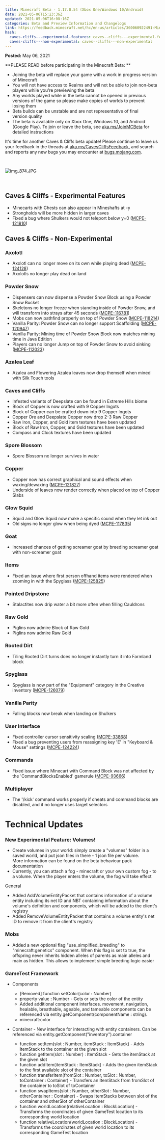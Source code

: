 ```yaml
---
title: Minecraft Beta - 1.17.0.54 (Xbox One/Windows 10/Android)
date: 2021-05-06T15:23:36Z
updated: 2021-05-06T16:08:16Z
categories: Beta and Preview Information and Changelogs
link: https://feedback.minecraft.net/hc/en-us/articles/360060922491-Minecraft-Beta-1-17-0-54-Xbox-One-Windows-10-Android
hash:
  caves-cliffs---experimental-features: caves--cliffs---experimental-features
  caves-cliffs---non-experimental: caves--cliffs---non-experimental
---
```


**Posted:** May 06, 2021

**PLEASE READ before participating in the Minecraft Beta: **

- Joining the beta will replace your game with a work in progress version of Minecraft 
- You will not have access to Realms and will not be able to join non-beta players while you're previewing the beta
- Any worlds played while in the beta cannot be opened in previous versions of the game so please make copies of worlds to prevent losing them 
- Beta builds can be unstable and are not representative of final version quality 
- The beta is available only on Xbox One, Windows 10, and Android (Google Play). To join or leave the beta, see [aka.ms/JoinMCBeta](https://aka.ms/JoinMCBeta) for detailed instructions

It's time for another Caves & Cliffs beta update! Please continue to leave us your feedback in the threads at [aka.ms/CavesCliffsFeedback](https://aka.ms/CavesCliffsFeedback), and search and reports any new bugs you may encounter at [bugs.mojang.com](https://bugs.mojang.com/).

 

![img_874.JPG](https://feedback.minecraft.net/hc/article_attachments/360094726072/img_874.JPG)

 

## Caves & Cliffs - Experimental Features

- Minecarts with Chests can also appear in Mineshafts at -y
- Strongholds will be more hidden in larger caves
- Fixed a bug where Shulkers would not teleport below y=0 ([MCPE-121810](https://bugs.mojang.com/browse/MCPE-121810))

## Caves & Cliffs - Non-Experimental

### Axolotl

- Axolotl can no longer move on its own while playing dead ([MCPE-124128](https://bugs.mojang.com/browse/MCPE-124128))
- Axolotls no longer play dead on land

### Powder Snow

- Dispensers can now dispense a Powder Snow Block using a Powder Snow Bucket
- Skeletons no longer freeze when standing inside of Powder Snow, and will transform into strays after 45 seconds ([MCPE-116781](https://bugs.mojang.com/browse/MCPE-116781))
- Mobs can now pathfind properly on top of Powder Snow ([MCPE-118214](https://bugs.mojang.com/browse/MCPE-118214))
- Vanilla Parity: Powder Snow can no longer support Scaffolding ([MCPE-120947](https://bugs.mojang.com/browse/MCPE-120947))
- Vanilla Parity: Mining time of Powder Snow Block now matches mining time in Java Edition
- Players can no longer Jump on top of Powder Snow to avoid sinking ([MCPE-112023](https://bugs.mojang.com/browse/MCPE-112023))

### Azalea Leaf

- Azalea and Flowering Azalea leaves now drop themself when mined with Silk Touch tools

### Caves and Cliffs

- Infested variants of Deepslate can be found in Extreme Hills biome
- Block of Copper is now crafted with 9 Copper Ingots
- Block of Copper can be crafted down into 9 Copper Ingots
- Copper Ore and Deepslate Copper now drop 2-3 Raw Copper
- Raw Iron, Copper, and Gold item textures have been updated
- Block of Raw Iron, Copper, and Gold textures have been updated
- Compass and Clock textures have been updated

### Spore Blossom

- Spore Blossom no longer survives in water

### Copper

- Copper now has correct graphical and sound effects when waxing/dewaxing ([MCPE-121827](https://bugs.mojang.com/browse/MCPE-121827))
- Underside of leaves now render correctly when placed on top of Copper Slabs

### Glow Squid

- Squid and Glow Squid now make a specific sound when they let ink out
- Old signs no longer glow when being dyed ([MCPE-117835](https://bugs.mojang.com/browse/MCPE-117835))

### Goat

- Increased chances of getting screamer goat by breeding screamer goat with non-screamer goat

### Items

- Fixed an issue where first person offhand items were rendered when zooming in with the Spyglass ([MCPE-125825](https://bugs.mojang.com/browse/MCPE-125825))

### Pointed Dripstone

- Stalactites now drip water a bit more often when filling Cauldrons

### Raw Gold

- Piglins now admire Block of Raw Gold
- Piglins now admire Raw Gold

### Rooted Dirt

- Tiling Rooted Dirt turns does no longer instantly turn it into Farmland block

### Spyglass

- Spyglass is now part of the "Equipment" category in the Creative inventory ([MCPE-126079](https://bugs.mojang.com/browse/MCPE-126079))

### Vanilla Parity

- Falling blocks now break when landing on Shulkers

### User Interface

- Fixed controller cursor sensitivity scaling ([MCPE-33868](https://bugs.mojang.com/browse/MCPE-33868))
- Fixed a bug preventing users from reassigning key 'E' in "Keyboard & Mouse" settings ([MCPE-124224](https://bugs.mojang.com/browse/MCPE-124224))

### Commands

- Fixed issue where Minecart with Command Block was not affected by the 'CommandBlocksEnabled' gamerule ([MCPE-93666](https://bugs.mojang.com/browse/MCPE-93666))

### Multiplayer

- The '/kick' command works properly if cheats and command blocks are disabled, and it no longer uses target selectors

# Technical Updates

### New Experimental Feature: Volumes! 

- Create volumes in your world: simply create a "volumes" folder in a saved world, and put json files in there - 1 json file per volume. More information can be found on the beta behaviour pack documentation 
- Currently, you can attach a fog - minecraft or your own custom fog - to a volume. When the player enters the volume, the fog will take effect 

General

- Added AddVolumeEntityPacket that contains information of a volume entity including its net ID and NBT containing information about the volume's definition and components, which will be added to the client's registry
- Added RemoveVolumeEntityPacket that contains a volume entity's net ID to remove it from the client's registry

### Mobs

- Added a new optional flag "use_simplified_breeding" to "minecraft:genetics" component. When this flag is set to true, the offspring never inherits hidden alleles of parents as main alleles and main as hidden. This allows to implement simple breeding logic easier

### GameTest Framework

- Components
  - \[Removed\] function setColor(color : Number)
  - property value : Number - Gets or sets the color of the entity

  <!-- -->

  - Added additional component interfaces. movement, navigation, healable, breathable, ageable, and tameable components can be referenced via entity.getComponent(componentName : string).
  - minecraft:color
- Container - New interface for interacting with entity containers. Can be referenced via entity.getComponent("inventory").container
  - function setItem(slot : Number, itemStack : ItemStack) - Adds itemStack to the container at the given slot
  - function getItem(slot : Number) : ItemStack - Gets the itemStack at the given slot
  - function addItem(itemStack : ItemStack) - Adds the given itemStack to the first available slot of the container
  - function transferItem(fromSlot : Number, toSlot : Number, toContainer : Container) - Transfers an ItemStack from fromSlot of the container to toSlot of toContainer
  - function swapItems(slot : Number, otherSlot : Number, otherContainer : Container) - Swaps ItemStacks between slot of the container and otherSlot of otherContainer
  - function worldLocation(relativeLocation : BlockLocation) - Transforms the coordinates of given GameTest location to its corresponding world location
  - function relativeLocation(worldLocation : BlockLocation) - Transforms the coordinates of given world location to its corresponding GameTest location

